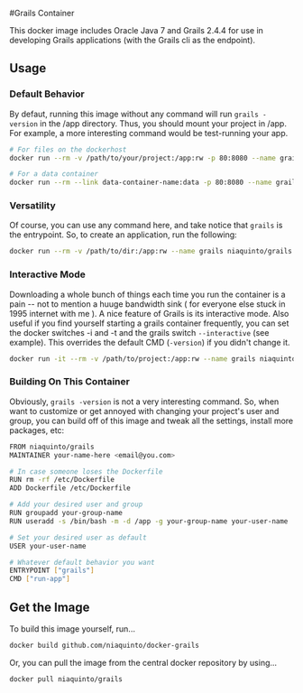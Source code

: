 #Grails Container

This docker image includes Oracle Java 7 and Grails 2.4.4 for use in developing Grails applications (with the Grails cli as the endpoint).

## Usage

### Default Behavior
By defaut, running this image without any command will run `grails -version` in the /app directory. Thus, you should mount your project in /app. For example, a more interesting command would be test-running your app.

```bash
# For files on the dockerhost
docker run --rm -v /path/to/your/project:/app:rw -p 80:8080 --name grails niaquinto/grails grails run-app

# For a data container
docker run --rm --link data-container-name:data -p 80:8080 --name grails niaquinto/grails grails run-app
```

### Versatility
Of course, you can use any command here, and take notice that `grails` is the entrypoint. So, to create an application, run the following:

```bash
docker run --rm -v /path/to/dir:/app:rw --name grails niaquinto/grails create-app helloworld
```

### Interactive Mode
Downloading a whole bunch of things each time you run the container is a pain -- not to mention a huuge bandwidth sink ( for everyone else stuck in 1995 internet with me ). A nice feature of Grails is its interactive mode. Also useful if you find yourself starting a grails container frequently, you can set the docker switches -i and -t and the grails switch `--interactive` (see example). This overrides the default CMD (`-version`) if you didn't change it.

```bash
docker run -it --rm -v /path/to/project:/app:rw --name grails niaquinto/grails --interactive
```

### Building On This Container

Obviously, `grails -version` is not a very interesting command. So, when want to customize or get annoyed with changing your project's user and group, you can build off of this image and tweak all the settings, install more packages, etc:

```bash
FROM niaquinto/grails
MAINTAINER your-name-here <email@you.com>

# In case someone loses the Dockerfile
RUN rm -rf /etc/Dockerfile
ADD Dockerfile /etc/Dockerfile

# Add your desired user and group
RUN groupadd your-group-name
RUN useradd -s /bin/bash -m -d /app -g your-group-name your-user-name

# Set your desired user as default
USER your-user-name

# Whatever default behavior you want
ENTRYPOINT ["grails"]
CMD ["run-app"]
```

## Get the Image

To build this image yourself, run...
 
```bash
docker build github.com/niaquinto/docker-grails
```

Or, you can pull the image from the central docker repository by using... 

```bash
docker pull niaquinto/grails
```
